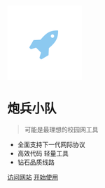 ![logo](logo.svg)

# 炮兵小队

> 可能是最理想的校园网工具

* 全面支持下一代网际协议
* 高效代码 轻量工具
* 钻石品质线路

[访问网站](https://issacc.top ':target=_blank')
[开始使用](#main)